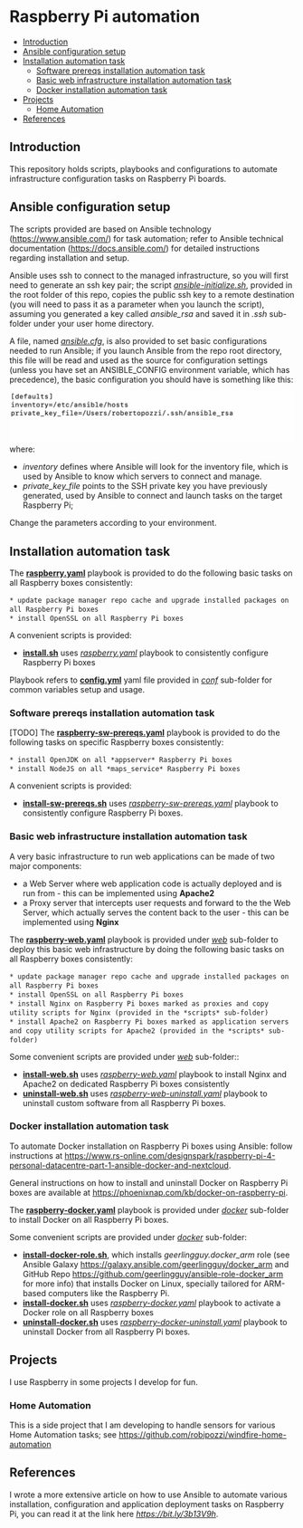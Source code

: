 # Raspberry Pi automation
- [Introduction](#introduction)
- [Ansible configuration setup](#Ansible-configuration-setup)
- [Installation automation task](#Installation-automation-task)
    - [Software prereqs installation automation task](#Software-prereqs-installation-automation-task)
    - [Basic web infrastructure installation automation task](#Basic-web-infrastructure-installation-automation-task)
    - [Docker installation automation task](#Docker-installation-automation-task)
- [Projects](#projects)
    - [Home Automation](#home-automation)
- [References](#References)

## Introduction
This repository holds scripts, playbooks and configurations to automate infrastructure configuration tasks on Raspberry Pi boards.

## Ansible configuration setup
The scripts provided are based on Ansible technology (https://www.ansible.com/) for task automation; refer to Ansible technical 
documentation (https://docs.ansible.com/) for detailed instructions regarding installation and setup.

Ansible uses ssh to connect to the managed infrastructure, so you will first need to generate an ssh key pair; the script *[ansible-initialize.sh](ansible-initialize.sh)*, provided in the root folder of this repo, copies the public ssh key to a remote destination (you will need to pass it as a parameter when you launch the script), assuming you generated a key called *ansible_rsa* and saved it in *.ssh* sub-folder under your user home directory.

A file, named *[ansible.cfg](ansible.cfg)*, is also provided to set basic configurations needed to run Ansible; if you launch Ansible from the repo root directory, this file will be read and used as the source for configuration settings (unless you have set an ANSIBLE_CONFIG environment variable, which has precedence), the basic configuration you should have is something like this:

![](images/ansible-config.png)
where:

* *inventory* defines where Ansible will look for the inventory file, which is used by Ansible to know which servers to connect and manage.
* *private_key_file* points to the SSH private key you have previously generated, used by Ansible to connect and launch tasks on the target Raspberry Pi;

Change the parameters according to your environment.

## Installation automation task
The **[raspberry.yaml](raspberry.yaml)** playbook is provided to do the following basic tasks on all Raspberry boxes consistently:

    * update package manager repo cache and upgrade installed packages on all Raspberry Pi boxes
    * install OpenSSL on all Raspberry Pi boxes

A convenient scripts is provided:
* **[install.sh](install.sh)** uses *[raspberry.yaml](raspberry.yaml)* playbook to consistently configure Raspberry Pi boxes 

Playbook refers to **[config.yml](conf/config.yml)** yaml file provided in *[conf](conf)* sub-folder for common variables setup and usage.

### Software prereqs installation automation task
[TODO]
The **[raspberry-sw-prereqs.yaml](raspberry-sw-prereqs.yaml)** playbook is provided to do the following tasks on specific Raspberry boxes consistently:

    * install OpenJDK on all *appserver* Raspberry Pi boxes
    * install NodeJS on all *maps_service* Raspberry Pi boxes

A convenient scripts is provided:
* **[install-sw-prereqs.sh](install-sw-prereqs.sh)** uses *[raspberry-sw-prereqs.yaml](raspberry-sw-prereqs.yaml)* playbook to consistently configure Raspberry Pi boxes.

### Basic web infrastructure installation automation task
A very basic infrastructure to run web applications can be made of two major components:

* a Web Server where web application code is actually deployed and is run from - this can be implemented using **Apache2**
* a Proxy server that intercepts user requests and forward to the the Web Server, which actually serves the content back to the user - this can be implemented using **Nginx**

The **[raspberry-web.yaml](web/raspberry-web.yaml)** playbook is provided under *[web](web/)* sub-folder to deploy this basic web infrastructure by doing the following basic tasks on all Raspberry boxes consistently:

    * update package manager repo cache and upgrade installed packages on all Raspberry Pi boxes
    * install OpenSSL on all Raspberry Pi boxes
    * install Nginx on Raspberry Pi boxes marked as proxies and copy utility scripts for Nginx (provided in the *scripts* sub-folder)
    * install Apache2 on Raspberry Pi boxes marked as application servers and copy utility scripts for Apache2 (provided in the *scripts* sub-folder)

Some convenient scripts are provided under *[web](web/)* sub-folder::
* **[install-web.sh](web/install-web.sh)** uses *[raspberry-web.yaml](web/raspberry-web.yaml)* playbook to install Nginx and Apache2 on dedicated Raspberry Pi boxes consistently
* **[uninstall-web.sh](web/uninstall-web.sh)** uses *[raspberry-web-uninstall.yaml](web/raspberry-web-uninstall.yaml)* playbook to uninstall custom software from all Raspberry Pi boxes.

### Docker installation automation task
To automate Docker installation on Raspberry Pi boxes using Ansible: follow instructions at https://www.rs-online.com/designspark/raspberry-pi-4-personal-datacentre-part-1-ansible-docker-and-nextcloud.

General instructions on how to install and uninstall Docker on Raspberry Pi boxes are available at https://phoenixnap.com/kb/docker-on-raspberry-pi.

The **[raspberry-docker.yaml](docker/raspberry-docker.yaml)** playbook is provided under *[docker](docker/)* sub-folder to install Docker on all Raspberry Pi boxes.

Some convenient scripts are provided under *[docker](docker/)* sub-folder:
* **[install-docker-role.sh](docker/install-docker-role.sh)**, which installs *geerlingguy.docker_arm* role (see Ansible Galaxy https://galaxy.ansible.com/geerlingguy/docker_arm and GitHub Repo https://github.com/geerlingguy/ansible-role-docker_arm for more info) that installs Docker on Linux, specially tailored for ARM-based computers like the Raspberry Pi.
* **[install-docker.sh](docker/install-docker.sh)** uses *[raspberry-docker.yaml](docker/raspberry-docker.yaml)* playbook to activate a Docker role on all Raspberry boxes 
* **[uninstall-docker.sh](docker/uninstall-docker.sh)** uses *[raspberry-docker-uninstall.yaml](docker/raspberry-docker-uninstall.yaml)* playbook to uninstall Docker from all Raspberry Pi boxes.


## Projects
I use Raspberry in some projects I develop for fun.

### Home Automation
This is a side project that I am developing to handle sensors for various Home Automation tasks; see https://github.com/robipozzi/windfire-home-automation

## References
I wrote a more extensive article on how to use Ansible to automate various installation, configuration and application deployment tasks on Raspberry Pi, you can read it at the link here *https://bit.ly/3b13V9h*.